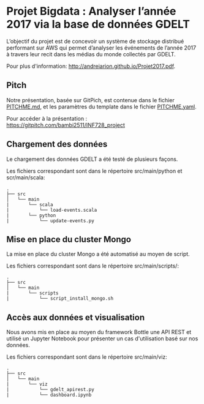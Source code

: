 # Projet Bigdata : Analyser l’année 2017 via la base de données GDELT

L’objectif du projet est de concevoir un système de stockage distribué performant sur AWS qui permet d’analyser les événements de l’année 2017 à travers leur recit dans les médias du monde collectés par GDELT.

Pour plus d'information: http://andreiarion.github.io/Projet2017.pdf.

## Pitch

Notre présentation, basée sur GitPich, est contenue dans le fichier [PITCHME.md](PITCHME.md), et les paramètres du template dans le fichier [PITCHME.yaml](PITCHME.yaml).

Pour accéder à la présentation : https://gitpitch.com/bambi2511/INF728_project

## Chargement des données

Le chargement des données GDELT a été testé de plusieurs façons.

Les fichiers correspondant sont dans le répertoire src/main/python et scr/main/scala:

```
.
├── src
│   └── main
|       └── scala
|           └── load-events.scala
|       └── python
|           └── update-events.py
```

## Mise en place du cluster Mongo

La mise en place du cluster Mongo a été automatisé au moyen de script.

Les fichiers correspondant sont dans le répertoire src/main/scripts/:


```
.
├── src
│   └── main
|       └── scripts
|           └── script_install_mongo.sh
```

## Accès aux données et visualisation

Nous avons mis en place au moyen du framework Bottle une API REST et utilisé un Jupyter Notebook pour présenter un cas d'utilisation basé sur nos données.

Les fichiers correspondant sont dans le répertoire src/main/viz:

```
.
├── src
│   └── main
|       └── viz
|           └── gdelt_apirest.py
|           └── dashboard.ipynb
```



